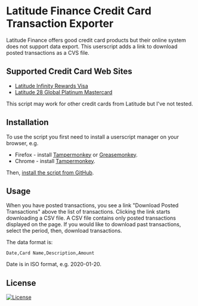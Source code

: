 # Latitude Finance Credit Card Transaction Exporter

Latitude Finance offers good credit card products but their online system does not support data export. This userscript adds a link to download posted transactions as a CVS file.

## Supported Credit Card Web Sites

* [Latitude Infinity Rewards Visa](https://latitudeinfinity-online.latitudefinancial.com.au/access/login)
* [Latitude 28 Global Platinum Mastercard](https://28degrees-online.latitudefinancial.com.au/access/login)

This script may work for other credit cards from Latitude but I've not tested.


## Installation

To use the script you first need to install a userscript manager on your browser, e.g.

* Firefox - install [Tampermonkey](https://addons.mozilla.org/en-US/firefox/addon/tampermonkey/) or [Greasemonkey](https://addons.mozilla.org/en-US/firefox/addon/greasemonkey/).
* Chrome - install [Tampermonkey](https://tampermonkey.net/?ext=dhdg&browser=chrome).

Then, [install the script from GitHub](https://raw.githubusercontent.com/shuwada/latitude-card-tx-exporter/master/latitude-card-tx-exporter.user.js).


## Usage

When you have posted transactions, you see a link "Download Posted Transactions" above the list of transactions. Clicking the link starts downloading a CSV file. A CSV file contains only posted transactions displayed on the page. If you would like to download past transactions, select the period, then, download transactions.

The data format is:

`Date,Card Name,Description,Amount`

Date is in ISO format, e.g. 2020-01-20.

## License

[![License](https://img.shields.io/badge/License-Apache%202.0-blue.svg)](https://opensource.org/licenses/Apache-2.0)
